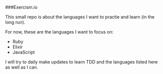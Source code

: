 ###Exercism.io

This small repo is about the languages I want to practie and learn (in the long run). 

For now, these are the languages I want to focus on:

* Ruby
* Elixir
* JavaScript

I will try to daily make updates to learn TDD and the languages listed here as well as I can.